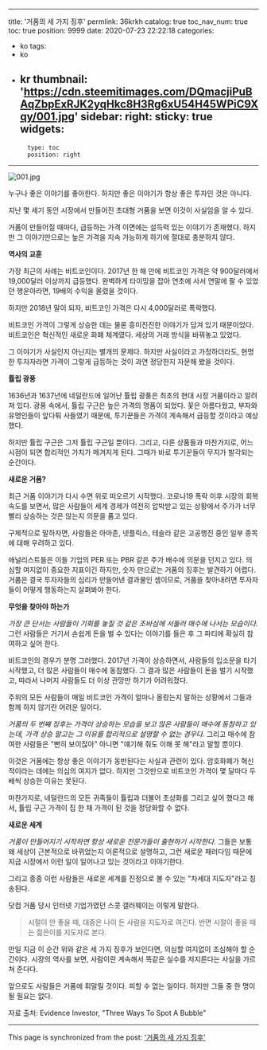 
---
title: '거품의 세 가지 징후'
permlink: 36krkh
catalog: true
toc_nav_num: true
toc: true
position: 9999
date: 2020-07-23 22:22:18
categories:
- ko
tags:
- ko
- kr
thumbnail: 'https://cdn.steemitimages.com/DQmacjiPuBAqZbpExRJK2yqHkc8H3Rg6xU54H45WPiC9Xqy/001.jpg'
sidebar:
    right:
        sticky: true
widgets:
    -
        type: toc
        position: right
---


![001.jpg](https://cdn.steemitimages.com/DQmacjiPuBAqZbpExRJK2yqHkc8H3Rg6xU54H45WPiC9Xqy/001.jpg)

누구나 좋은 이야기를 좋아한다. 하지만 좋은 이야기가 항상 좋은 투자인 것은 아니다. ​

지난 몇 세기 동안 시장에서 만들어진 초대형 거품을 보면 이것이 사실임을 알 수 있다. ​

거품이 만들어질 때마다, 급등하는 가격 이면에는 설득력 있는 이야기가 존재했다. 하지만 그 이야기만으로는 높은 가격을 지속 가능하게 하기에 절대로 충분하지 않다.​

**역사의 교훈**​

가장 최근의 사례는 비트코인이다. 2017년 한 해 만에 비트코인 가격은 약 900달러에서 19,000달러 이상까지 급등했다. 완벽하게 타이밍을 잡아 연초에 사서 연말에 팔 수 있었던 행운아라면, 19배의 수익을 올렸을 것이다.​

하지만 2018년 말이 되자, 비트코인 가격은 다시 4,000달러로 폭락했다.​

비트코인 가격이 그렇게 상승한 데는 물론 흥미진진한 이야기가 담겨 있기 때문이었다. 비트코인은 혁신적인 새로운 화폐 체계였다. 세상의 거래 방식을 바꿔놓고 있었다. ​

그 이야기가 사실인지 아닌지는 별개의 문제다. 하지만 사실이라고 가정하더라도, 현명한 투자자라면 가격이 그렇게 급등하는 것이 과연 정당한지 자문해 봤을 것이다. ​

**튤립 광풍**​

1636년과 1637년에 네덜란드에 일어난 튤립 광풍은 최초의 현대 시장 거품이라고 알려져 있다. 광풍 속에서, 튤립 구근은 높은 가격의 명품이 되었다. 꽃은 아름다웠고, 부자와 유명인들이 앞다퉈 사들였기 때문에, 투기꾼들은 가격이 계속해서 급등할 것이라고 예상했다.​

하지만 튤립 구근은 그저 튤립 구근일 뿐이다. 그리고, 다른 상품들과 마찬가지로, 어느 시점이 되면 합리적인 가치가 메겨지게 된다. 그때가 바로 투기꾼들이 무지가 발각되는 순간이다.​

**새로운 거품?**​

최근 거품 이야기가 다시 수면 위로 떠오르기 시작했다. 코로나19 폭락 이후 시장의 회복 속도를 보면서, 많은 사람들이 세계 경제가 여전히 압박받고 있는 상황에서 주가가 너무 빨리 상승하는 것은 않는지 의문을 품고 있다.​

구체적으로 말하자면, 사람들은 아마존, 넷플릭스, 테슬라 같은 고공행진 중인 일부 종목에 대해 우려하고 있다. ​

애널리스트들은 이들 기업의 PER 또는 PBR 같은 주가 배수에 의문을 던지고 있다. 의심할 여지없이 중요한 지표이긴 하지만, 숫자 만으로는 거품의 징후는 발견하기 어렵다. 거품은 결국 투자자들의 심리가 만들어낸 결과물인 셈이므로, 거품을 찾아내려면 투자자들이 어떻게 행동하는지 살펴봐야 한다. ​

**무엇을 찾아야 하는가**​

*가장 큰 단서는 사람들이 기회를 놓칠 것 같은 조바심에 서둘러 매수에 나서는 모습이다.* 그런 사람들은 거기서 손쉽게 돈을 벌 수 있다는 이야기를 들은 후 그 파티에 확실히 참여하고 싶어 한다.​

비트코인의 경우가 분명 그러했다. 2017년 가격이 상승하면서, 사람들의 입소문을 타기 시작했고, 더 많은 사람들이 매수에 동참했다. 그 결과 많은 사람들이 돈을 벌기 시작했고, 따라서 나머지 사람들도 더 이상 관망만 하기가 어려워졌다.​

주위의 모든 사람들이 매일 비트코인 가격이 얼마나 올랐는지 말하는 상황에서 그들과 함께 하지 않기란 어려운 일이다.​

*거품의 두 번째 징후는 가격이 상승하는 모습을 보고 많은 사람들이 매수에 동참하고 있는데, 가격 상승 말고는 그 이유를 합리적으로 설명할 수 없는 경우다.* 그리고 매수에 참여한 사람들은 "뻔히 보이잖아" 아니면 "얘기해 줘도 이해 못 해"라고 말할 뿐이다.​

이것은 거품에는 항상 좋은 이야기가 동반된다는 사실과 관련이 있다. 암호화폐가 혁신적이라는 데에는 의심의 여지가 없다. 하지만 그것만으로 비트코인 가격이 몇 달마다 두 배씩 상승한 이유는 못된다.​

마찬가지로, 네덜란드의 모든 귀족들이 튤립과 더불어 초상화를 그리고 싶어 했다고 해서, 튤립 구근 가격이 집 한 채 가격이 된 것을 정당화할 수 없다.​

**새로운 세계**​

*거품이 만들어지기 시작하면 항상 새로운 전문가들이 출현하기 시작한다.* 그들은 보통 왜 세상이 근본적으로 바뀌었는지 이론적으로 설명하고, 그런 새로운 패러다임 때문에 지금 시장에서 이런 일이 일어나고 있는 것이라고 이야기한다.

그리고 종종 이런 사람들은 새로운 세계를 진정으로 볼 수 있는 "차세대 지도자"라고 칭송된다.​

닷컴 거품 당시 인터넷 기업가였던 스콧 갤러웨이는 이렇게 말한다.

>시절이 안 좋을 때, 대중은 나이 든 사람을 지도자로 여긴다. 반면 시절이 좋을 때는 젊은이를 지도자로 본다. 

만일 지금 이 순간 위와 같은 세 가지 징후가 보인다면, 의심할 여지없이 조심해야 할 순간이다. 시장의 역사를 보면, 사람이란 계속해서 똑같은 실수를 저지른다는 사실을 가르쳐 준다다.​

앞으로도 사람들은 거품에 휘말릴 것이다. 피할 수 없는 일이다. 하지만 그들 중 한 명이 될 필요는 없다.​

자료 출처: Evidence Investor, "Three Ways To Spot A Bubble"

- - -

This page is synchronized from the post: ['거품의 세 가지 징후'](https://steemit.com/@pius.pius/36krkh)
